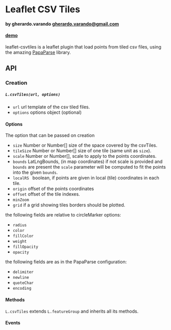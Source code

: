 # Leaflet CSV Tiles
#### by  gherardo.varando <gherardo.varando@gmail.com>


#### [demo](https://gherardovarando.github.io/leaflet-csvtiles/demo/index.html)

leaflet-csvtiles is a leaflet plugin that load points from tiled csv files, using the amazing [PapaParse](http://papaparse.com/) library.

## API


### Creation

##### `` L.csvTiles(url, options) ``
- ``url`` url template of the csv tiled files.
-  ``options`` options object (optional)

#### Options

The option that can be passed on creation
- ``size`` Number or Number[] size of the space covered by the csvTiles.
- ``tileSize`` Number or Number[] size of one tile (same unit as ``size``).
- ``scale`` Number or Number[], scale to apply to the points coordinates.
- ``bounds`` LatLngBounds, (in map coordinates) if not scale is provided and ``bounds`` are present the ``scale`` parameter will be computed to fit the points into the given ``bounds``.
- ``localRS `` boolean, if points are given in local (tile) coordinates in each tile.
- ``origin`` offset of the points coordinates
- ``offset`` offset of the tile indexes.
- ``minZoom``
- ``grid`` if a grid showing tiles borders should be plotted.

the following fields are relative to circleMarker options:
- ``radius``
- ``color``
- ``fillColor``
- ``weight``
- ``fillOpacity``
- ``opacity``


the following fields are as in the PapaParse configuration:
- ``delimiter``
- ``newline``
- ``quoteChar``
- ``encoding``

#### Methods

``L.csvTiles`` extends ``L.featureGroup`` and inherits all its methods.

#### Events
